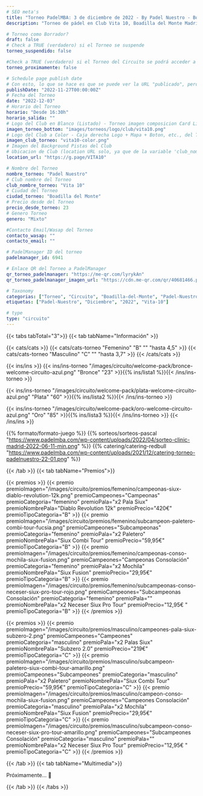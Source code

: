 ```yaml
---
# SEO meta's
title: "Torneo PadelMBA: 3 de diciembre de 2022 - By Padel Nuestro - Boadilla del Monte"
description: "Torneo de pádel en Club Vita 10, Boadilla del Monte Madrid, el dia 3 de diciembre de 2022 by Padel Nuestro. Organizado gracias a PadelMBA, lider en formacion online de pádel."

# Torneo como Borrador?
draft: false
# Check a TRUE (verdadero) si el Torneo se suspende
torneo_suspendido: false

#Check a TRUE (verdadero) si el Torneo del Circuito se podrá acceder a la URL proximamente...
torneo_proximamente: false

# Schedule page publish date
# Con esto, lo que se hace es que se puede ver la URL "publicado", pero no sale en el listado de Torneos hasta ese día!
publishDate: "2022-11-27T00:00:00Z"
# Fecha del Torneo
date: "2022-12-03"
# Horario del Torneo
horario: "Desde 16:30h"
horario_salida: ""
# Logo del Club en Blanco (Listado) - Torneo imagen composicion Card Listado
imagen_torneo_bottom: "images/torneos/logo/club/vita10.png"
# Logo del Club a Color - Caja derecha Logo + Mapa + Boton, etc., del Torneo
imagen_club_torneo: "vita10-color.png"
# Imagen del Background Pistas del Club
# Ubicacion de Club (location URL solo, ya que de la variable 'club_nombre_torneo', se genera el iframe)
location_url: "https://g.page/VITA10"

# Nombre del Torneo
nombre_torneo: "Padel Nuestro"
# Club nombre del Torneo
club_nombre_torneo: "Vita 10"
# Ciudad del Torneo
ciudad_torneo: "Boadilla del Monte"
# Precio desde del Torneo
precio_desde_torneo: 23
# Genero Torneo
genero: "Mixto"

#Contacto Email/Wasap del Torneo
contacto_wasap: ""
contacto_email: ""

# PadelManager ID del torneo
padelmanager_id: 6941

# Enlace QR del Torneo a PadelManager
qr_torneo_padelmanager: "https://me-qr.com/lyrykAn"
qr_torneo_padelmanager_imagen_url: "https://cdn.me-qr.com/qr/40681466.png"

# Taxonomy
categorias: ["Torneo", "Circuito", "Boadilla-del-Monte", "Padel-Nuestro", "Vita-10"]
etiquetas: ["Padel-Nuestro", "Diciembre", "2022", "Vita-10"]

# type
type: "circuito"
---
```


{{< tabs tabTotal="3">}}
{{< tab tabName="Información" >}}

{{< cats/cats >}}
{{< cats/cats-torneo "Femenino" "B" "" "hasta 4,5" >}}
{{< cats/cats-torneo "Masculino" "C" "" "hasta 3,7" >}}
{{< /cats/cats >}}

<!-- TODO: Modificar este shortcode para que sean los textos acordes al circuito -->
{{< ins/ins >}}
{{< ins/ins-torneo "/images/circuito/welcome-pack/bronce-welcome-circuito-azul.png" "Bronce" "23" >}}{{% ins/lista1 %}}{{< /ins/ins-torneo >}}

{{< ins/ins-torneo "/images/circuito/welcome-pack/plata-welcome-circuito-azul.png" "Plata" "60" >}}{{% ins/lista2 %}}{{< /ins/ins-torneo >}}

{{< ins/ins-torneo "/images/circuito/welcome-pack/oro-welcome-circuito-azul.png" "Oro" "85" >}}{{% ins/lista3 %}}{{< /ins/ins-torneo >}}
{{< /ins/ins >}}

{{% formato/formato-juego %}}
{{% sorteos/sorteos-pascal "https://www.padelmba.com/wp-content/uploads/2022/04/sorteo-clinic-madrid-2022-06-11-min.png" %}}
{{% catering/catering-redbull "https://www.padelmba.com/wp-content/uploads/2021/12/catering-torneo-padelnuestro-22-01.png" %}}

{{< /tab >}}
{{< tab tabName="Premios">}}

{{< premios >}}
{{< premio premioImagen="/images/circuito/premios/femenino/campeonas-siux-diablo-revolution-12k.png" premioCampeones="Campeonas" premioCategoria="femenino" premioPala="x2 Pala Siux" premioNombrePala="Diablo Revolution 12k" premioPrecio="420€" premioTipoCategoria="B" >}}
{{< premio premioImagen="/images/circuito/premios/femenino/subcampeon-paletero-combi-tour-fucsia.png" premioCampeones="Subcampeonas" premioCategoria="femenino" premioPala="x2 Paletero" premioNombrePala="Siux Combi Tour" premioPrecio="59,95€" premioTipoCategoria="B" >}}
{{< premio premioImagen="/images/circuito/premios/femenino/campeonas-conso-mochila-siux-fusion.png" premioCampeones="Campeonas Consolación" premioCategoria="femenino" premioPala="x2 Mochila" premioNombrePala="Siux Fusion" premioPrecio="29,95€" premioTipoCategoria="B" >}}
{{< premio premioImagen="/images/circuito/premios/femenino/subcampeonas-conso-neceser-siux-pro-tour-rojo.png" premioCampeones="Subcampeonas Consolación" premioCategoria="femenino" premioPala="" premioNombrePala="x2 Neceser Siux Pro Tour" premioPrecio="12,95€ " premioTipoCategoria="B" >}}
{{< /premios >}}

{{< premios >}}
{{< premio premioImagen="/images/circuito/premios/masculino/campeones-pala-siux-subzero-2.png" premioCampeones="Campeones" premioCategoria="masculino" premioPala="x2 Palas Siux" premioNombrePala="Subzero 2.0" premioPrecio="219€" premioTipoCategoria="C" >}}
{{< premio premioImagen="/images/circuito/premios/masculino/subcampeon-paletero-siux-combi-tour-amarillo.png" premioCampeones="Subcampeones" premioCategoria="masculino" premioPala="x2 Paletero" premioNombrePala="Siux Combi Tour" premioPrecio="59,95€" premioTipoCategoria="C" >}}
{{< premio premioImagen="/images/circuito/premios/masculino/campeon-conso-mochila-siux-fusion.png" premioCampeones="Campeones Consolación" premioCategoria="masculino" premioPala="x2 Mochila" premioNombrePala="Siux Fusion" premioPrecio="29,95€" premioTipoCategoria="C" >}}
{{< premio premioImagen="/images/circuito/premios/masculino/subcampeon-conso-neceser-siux-pro-tour-amarillo.png" premioCampeones="Subcampeones Consolación" premioCategoria="masculino" premioPala="" premioNombrePala="x2 Neceser Siux Pro Tour" premioPrecio="12,95€ " premioTipoCategoria="C" >}}
{{< /premios >}}

{{< /tab >}}
{{< tab tabName="Multimedia">}}

Próximamente... 📸

{{< /tab >}}
{{< /tabs >}}

